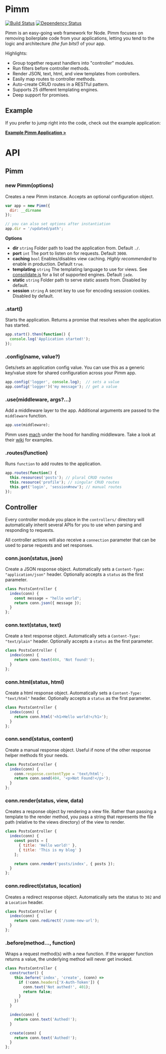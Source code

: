Pimm
====

[![Build Status](https://travis-ci.org/stevenschobert/pimm.svg?branch=v0.4.1)](https://travis-ci.org/stevenschobert/pimm)
[![Dependency Status](https://gemnasium.com/stevenschobert/pimm.svg)](https://gemnasium.com/stevenschobert/pimm)

Pimm is an easy-going web framework for Node. Pimm focuses on removing boilerplate code from your
applications, letting you tend to the logic and architecture _(the fun bits!)_ of your app.

Highlights:

- Group together request handlers into "controller" modules.
- Run filters before controller methods.
- Render JSON, text, html, and view templates from controllers.
- Easily map routes to controller methods.
- Auto-create CRUD routes in a RESTful pattern.
- Supports 25 different templating engines.
- Deep support for promises.

## Example

If you prefer to jump right into the code, check out the example application:

__[Example Pimm Application >](https://github.com/stevenschobert/pimm/tree/master/example)__


API
===

## Pimm

### new Pimm(options)

Creates a new Pimm instance. Accepts an optional configuration object.

```js
var app = new Pimm({
  dir: __dirname
});

// you can also set options after instantiation
app.dir = '/updated/path';
```

**Options**

- **dir** `string` Folder path to load the application from. Default `./`.
- **port** `int` The port to listen on for requests. Default `3000`.
- **caching** `bool` Enables/disables view caching. _Highly recommended_ to enable in
  production. Default `true`.
- **templating** `string` The templating language to use for views. See
  [consolidate.js](https://github.com/visionmedia/consolidate.js/) for a list of supported engines.
  Default `jade`.
- **static** `string` Folder path to serve static assets from. Disabled by default.
- **session** `string` A secret key to use for encoding sesssion cookies. Disabled by default.

### .start()

Starts the application. Returns a promise that resolves when the application has started.

```js
app.start().then(function() {
  console.log('Application started!');
});
```

### .config(name, value?)

Gets/sets an application config value. You can use this as a generic key/value store for shared
configuration across your Pimm app.

```js
app.config('logger', console.log);  // sets a value
app.config('logger')('my message'); // get a value
```

### .use(middleware, args?...)

Add a middleware layer to the app. Additional arguments are passed to the `middleware` function.

```js
app.use(middleware);
```

Pimm uses [mach](https://github.com/mjackson/mach) under the hood for handling middleware. Take a
look at their [wiki](https://github.com/mjackson/mach/wiki/Middleware) for examples.

### .routes(function)

Runs `function` to add routes to the application.

```js
app.routes(function() {
  this.resources('posts'); // plural CRUD routes
  this.resource('profile'); // singular CRUD routes
  this.get('login', 'session#new'); // manual routes
});
```

## Controller

Every controller module you place in the `controllers/` directory will automatically inherit several
APIs for you to use when parsing and responding to requests.

All controller actions will also receive a `connection` parameter that can be used to parse
requests and set responses.

### conn.json(status, json)

Create a JSON response object. Automatically sets a `Content-Type: "application/json"` header.
Optionally accepts a `status` as the first parameter.

```js
class PostsController {
  index(conn) {
    const message = "hello world";
    return conn.json({ message });
  }
};
```

### conn.text(status, text)

Create a text response object. Automatically sets a `Content-Type: "text/plain"` header.
Optionally accepts a `status` as the first parameter.

```js
class PostsController {
  index(conn) {
    return conn.text(404, 'Not found!');
  }
};
```

### conn.html(status, html)

Create a html response object. Automatically sets a `Content-Type: "text/html"` header.
Optionally accepts a `status` as the first parameter.

```js
class PostsController {
  index(conn) {
    return conn.html('<h1>Hello world!</h1>');
  }
};
```

### conn.send(status, content)

Create a manual response object. Useful if none of the other response helper methods fit your needs.

```js
class PostsController {
  index(conn) {
    conn.response.contentType = 'text/html';
    return conn.send(404, '<p>Not Found!</p>');
  }
};
```

### conn.render(status, view, data)

Creates a response object by rendering a view file. Rather than passing a template to the render
method, you pass a string that represents the file path (relative to the views directory) of the
view to render.

```js
class PostsController {
  index(conn) {
    const posts = [
      { title: 'Hello world!' },
      { title: 'This is my blog' }
    ];

    return conn.render('posts/index', { posts });
  }
};
```

### conn.redirect(status, location)

Creates a redirect response object. Automatically sets the status to `302` and a `Location` header.

```js
class PostsController {
  index(conn) {
    return conn.redirect('/some-new-url');
  }
};
```

### .before(method..., function)

Wraps a request method(s) with a new function. If the wrapper function returns a value, the
underlying method will never get invoked.

```js
class PostsController {
  constructor() {
    this.before('index', 'create', (conn) =>
      if (!conn.headers['X-Auth-Token']) {
        conn.text('Not authed!', 401);
        return false;
      }
    })
  }

  index(conn) {
    return conn.text('Authed!');
  }

  create(conn) {
    return conn.text('Authed!');
  }
};
```

